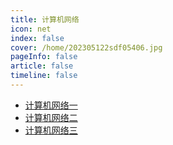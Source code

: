 ```yaml
---
title: 计算机网络
icon: net 
index: false
cover: /home/202305122sdf05406.jpg
pageInfo: false
article: false
timeline: false
---
```

- <HopeIcon icon="page"/> [计算机网络一](1net.md)
- <HopeIcon icon="page"/> [计算机网络二](2net.md)
- <HopeIcon icon="page"/> [计算机网络三](3net.md)
